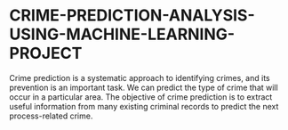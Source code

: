 # CRIME-PREDICTION-ANALYSIS-USING-MACHINE-LEARNING-PROJECT
Crime prediction is a systematic approach to identifying crimes, and its prevention is an important task. We can predict the type of crime that will occur in a particular area. The objective of crime prediction is to extract useful information from many existing criminal records to predict the next process-related crime.
